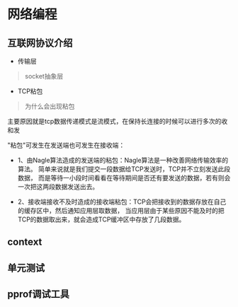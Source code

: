 # 网络编程

## 互联网协议介绍

- 传输层
> socket抽象层

- TCP粘包
> 为什么会出现粘包

主要原因就是tcp数据传递模式是流模式，在保持长连接的时候可以进行多次的收和发

"粘包"可发生在发送端也可发生在接收端：

- 1、由Nagle算法造成的发送端的粘包：Nagle算法是一种改善网络传输效率的算法。
简单来说就是我们提交一段数据给TCP发送时，TCP并不立刻发送此段数据，
而是等待一小段时间看看在等待期间是否还有要发送的数据，若有则会一次把这两段数据发送出去。

- 2、接收端接收不及时造成的接收端粘包：TCP会把接收到的数据存放在自己的缓存区中，然后通知应用层取数据，
当应用层由于某些原因不能及时的把TCP的数据取出来，就会造成TCP缓冲区中存放了几段数据。

## context


## 单元测试


## pprof调试工具

